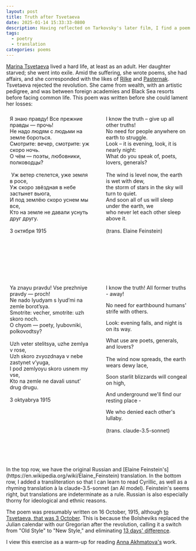 ```yaml
---
layout: post
title: Truth after Tsvetaeva
date: 2025-01-14 15:33:33-0800
description: Having reflected on Tarkovsky's later film, I find a poem by Marina Tsvetaeva from before the revolution to be somewhat similar in nature.
tags:
  - poetry
  - translation
categories: poems
---
```

[Marina Tsvetaeva](https://en.wikipedia.org/wiki/Marina_Tsvetaeva) lived a hard life, at least as an adult. Her daughter starved; she went into exile. Amid the suffering, she wrote poems, she had affairs, and she corresponded with the likes of [Rilke](https://en.wikipedia.org/wiki/Rainer_Maria_Rilke) and [Pasternak](https://en.wikipedia.org/wiki/Boris_Pasternak). Tsvetaeva rejected the revolution. She came from wealth, with an artistic pedigree, and was between foreign academies and Black Sea resorts before facing common life. This poem was written before she could lament her losses:

<div style="display: grid; grid-template-columns: 1fr 1fr; grid-template-rows: 1fr 1fr; width: 100%; gap: 20px;">
    <div style="padding: 10px;">
        Я знаю правду! Все прежние правды — прочь!<br>Не надо людям с людьми на земле бороться.<br>Смотрите: вечер, смотрите: уж скоро ночь.<br>О чём — поэты, любовники, полководцы?<br><br> Уж ветер стелется, уже земля в росе,<br>Уж скоро звёздная в небе застынет вьюга,<br>И под землёю скоро уснем мы все,<br>Кто на земле не давали уснуть друг другу.
<br><br>
3 октября 1915
    </div>
    <div style="padding: 10px;">
        <!-- A.S. Kline -->
        I know the truth – give up all other truths! <br>
No need for people anywhere on earth to struggle.<br>
Look – it is evening, look, it is nearly night:<br>
What do you speak of, poets, lovers, generals?<br>
<br>
The wind is level now, the earth is wet with dew,<br> 
the storm of stars in the sky will turn to quiet.<br>  
And soon all of us will sleep under the earth, we<br>
who never let each other sleep above it.<br><br>
(trans. Elaine Feinstein)
    </div>
    <div style="padding: 10px;">
        Ya znayu pravdu! Vse prezhniye pravdy — proch!<br>
Ne nado lyudyam s lyud’mi na zemle borot’sya.<br>
Smotrite: vecher, smotrite: uzh skoro noch.<br>
O chyom — poety, lyubovniki, polkovodtsy?<br>
<br>
Uzh veter stelitsya, uzhe zemlya v rose,<br>
Uzh skoro zvyozdnaya v nebe zastynet v’yuga,<br>
I pod zemlyoyu skoro usnem my vse,<br>
Kto na zemle ne davali usnut’ drug drugu.<br>
<br>
3 oktyabrya 1915
    </div>
    <div style="padding: 10px;">
        I know the truth! All former truths - away!<br>

No need for earthbound humans' strife with others.<br>

Look: evening falls, and night is on its way.<br>

What use are poets, generals, and lovers?<br>
<br>
The wind now spreads, the earth wears dewy lace,<br>

Soon starlit blizzards will congeal on high,<br>

And underground we'll find our resting place -<br>

We who denied each other's lullaby.<br><br>
(trans. claude-3.5-sonnet)
    </div>
</div>
<br>
In the top row, we have the original Russian and [Elaine Feinstein's](https://en.wikipedia.org/wiki/Elaine_Feinstein) translation. In the bottom row, I added a transliteration so that I can learn to read Cyrillic, as well as a rhyming translation à la claude-3.5-sonnet (an AI model). Feinstein's seems right, but translations are indeterminate as a rule. Russian is also especially thorny for ideological and ethnic reasons.

The poem was presumably written on 16 October, 1915, although [to Tsvetaeva, that was 3 October](https://ru.wikisource.org/wiki/%D0%AF_%D0%B7%D0%BD%D0%B0%D1%8E_%D0%BF%D1%80%D0%B0%D0%B2%D0%B4%D1%83!_%D0%92%D1%81%D0%B5_%D0%BF%D1%80%D0%B5%D0%B6%D0%BD%D0%B8%D0%B5_%D0%BF%D1%80%D0%B0%D0%B2%D0%B4%D1%8B_%E2%80%94_%D0%BF%D1%80%D0%BE%D1%87%D1%8C!_(%D0%A6%D0%B2%D0%B5%D1%82%D0%B0%D0%B5%D0%B2%D0%B0)). This is because the Bolsheviks replaced the Julian calendar with our Gregorian after the revolution, calling it a switch from "Old Style" to "New Style," and eliminating [13 days' difference](https://en.wikipedia.org/wiki/Conversion_between_Julian_and_Gregorian_calendars).

I view this exercise as a warm-up for reading [Anna Akhmatova's](https://en.wikipedia.org/wiki/Anna_Akhmatova) work.